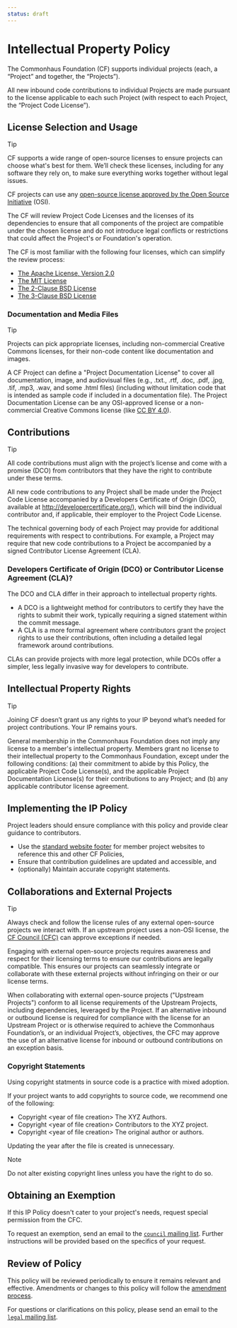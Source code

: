 ```yaml
---
status: draft
---
```

# Intellectual Property Policy

The Commonhaus Foundation (CF) supports individual projects (each, a “Project” and together, the “Projects”).

All new inbound code contributions to individual Projects are made pursuant to the license applicable to each such Project (with respect to each Project, the “Project Code License”).

## License Selection and Usage

> [!TIP]
> CF supports a wide range of open-source licenses to ensure projects can choose what's best for them. We’ll check these licenses, including for any software they rely on, to make sure everything works together without legal issues.

CF projects can use any [open-source license approved by the Open Source Initiative](https://opensource.org/licenses/) (OSI).

The CF will review Project Code Licenses and the licenses of its dependencies to ensure that all components of the project are compatible under the chosen license and do not introduce legal conflicts or restrictions that could affect the Project's or Foundation's operation.

The CF is most familiar with the following four licenses, which can simplify the review process:

- [The Apache License, Version 2.0](http://www.apache.org/licenses/LICENSE-2.0)
- [The MIT License](https://opensource.org/blog/license/mit)
- [The 2-Clause BSD License](https://opensource.org/blog/license/bsd-2-clause)
- [The 3-Clause BSD License](https://opensource.org/blog/license/bsd-3-clause)

### Documentation and Media Files

> [!TIP]
> Projects can pick appropriate licenses, including non-commercial Creative Commons licenses, for their non-code content like documentation and images.

A CF Project can define a "Project Documentation License" to cover all documentation, image, and audiovisual files (e.g., .txt., .rtf, .doc, .pdf, .jpg, .tif, .mp3, .wav, and some .html files) (including without limitation code that is intended as sample code if included in a documentation file).
The Project Documentation License can be any OSI-approved license or a non-commercial Creative Commons license (like [CC BY 4.0](http://creativecommons.org/licenses/by/4.0/)).

## Contributions

> [!TIP]
> All code contributions must align with the project’s license and come with a promise (DCO) from contributors that they have the right to contribute under these terms.

All new code contributions to any Project shall be made under the Project Code License accompanied by a Developers Certificate of Origin (DCO, available at <http://developercertificate.org/>), which will bind the individual contributor and, if applicable, their employer to the Project Code License.

The technical governing body of each Project may provide for additional requirements with respect to contributions. For example, a Project may require that new code contributions to a Project be accompanied by a signed Contributor License Agreement (CLA).

### Developers Certificate of Origin (DCO) or Contributor License Agreement (CLA)?

The DCO and CLA differ in their approach to intellectual property rights.

- A DCO is a lightweight method for contributors to certify they have the rights to submit their work, typically requiring a signed statement within the commit message.
- A CLA is a more formal agreement where contributors grant the project rights to use their contributions, often including a detailed legal framework around contributions.

CLAs can provide projects with more legal protection, while DCOs offer a simpler, less legally invasive way for developers to contribute.

## Intellectual Property Rights

> [!TIP]
> Joining CF doesn’t grant us any rights to your IP beyond what’s needed for project contributions. Your IP remains yours.

General membership in the Commonhaus Foundation does not imply any license to a member's intellectual property.
Members grant no license to their intellectual property to the Commonhaus Foundation, except under the following conditions:
(a) their commitment to abide by this Policy, the applicable Project Code License(s), and the applicable Project Documentation License(s) for their contributions to any Project; and
(b) any applicable contributor license agreement.

## Implementing the IP Policy

Project leaders should ensure compliance with this policy and provide clear guidance to contributors.

- Use the [standard website footer][] for member project websites to reference this and other CF Policies,
- Ensure that contribution guidelines are updated and accessible, and
- (optionally) Maintain accurate copyright statements.

## Collaborations and External Projects

> [!TIP]
> Always check and follow the license rules of any external open-source projects we interact with.
> If an upstream project uses a non-OSI license, the [CF Council (CFC)][cfc] can approve exceptions if needed.

Engaging with external open-source projects requires awareness and respect for their licensing terms to ensure our contributions are legally compatible. This ensures our projects can seamlessly integrate or collaborate with these external projects without infringing on their or our license terms.

When collaborating with external open-source projects ("Upstream Projects") conform to all license requirements of the Upstream Projects, including dependencies, leveraged by the Project. If an alternative inbound or outbound license is required for compliance with the license for an Upstream Project or is otherwise required to achieve the Commonhaus Foundation’s, or an individual Project’s, objectives, the CFC may approve the use of an alternative license for inbound or outbound contributions on an exception basis.

### Copyright Statements

Using copyright statments in source code is a practice with mixed adoption.

If your project wants to add copyrights to source code, we recommend one of the following:

- Copyright &lt;year of file creation> The XYZ Authors.
- Copyright &lt;year of file creation> Contributors to the XYZ project.
- Copyright &lt;year of file creation> The original author or authors.

Updating the year after the file is created is unnecessary.

> [!NOTE]
> Do not alter existing copyright lines unless you have the right to do so.

## Obtaining an Exemption

If this IP Policy doesn't cater to your project's needs, request special permission from the CFC.

To request an exemption, send an email to the [`council` mailing list][CONTACTS.yaml]. Further instructions will be provided based on the specifics of your request.

## Review of Policy

This policy will be reviewed periodically to ensure it remains relevant and effective. Amendments or changes to this policy will follow the [amendment process][].

For questions or clarifications on this policy, please send an email to the [`legal` mailing list][CONTACTS.yaml].

[CONTACTS.yaml]: https://github.com/commonhaus/foundation-draft/blob/main/CONTACTS.yaml 
[amendment process]: ../bylaws/8-amendments.md
[cfc]: ../bylaws/3-cf-council.md "CF Council"
[standard website footer]: https://github.com/commonhaus/foundation-draft/blob/main/templates/website-footer.md "CF website footers"

